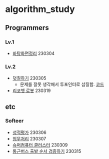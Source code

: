 # algorithm_study

## Programmers

### Lv.1

- [바탕화면정리](java/algo/src/basic/PG_바탕화면정리.java) 230304

### Lv.2

- [덧칠하기](java/algo/src/basic/PG_덧칠하기.java) 230305
    - 문제를 잘못 생각해서 투포인터로 삽질함. [코드](java/algo/src/basic/PG_덧칠하기_two_pointer.java)
- [리코쳇 로봇](java/algo/src/basic/PG_리코쳇_로봇.java) 230319

## etc

### Softeer

- [성적평가](java/algo/src/basic/ST_성적평가.java) 230306
- [업무처리](java/algo/src/basic/ST_업무처리.java) 230307
- [슈퍼컴퓨터 클러스터](java/algo/src/basic/ST_슈퍼컴퓨터_클러스터.java) 230309
- [통근버스 출발 순서 검증하기](java/algo/src/basic/ST_통근버스_출발_순서_검증하기.java) 230315